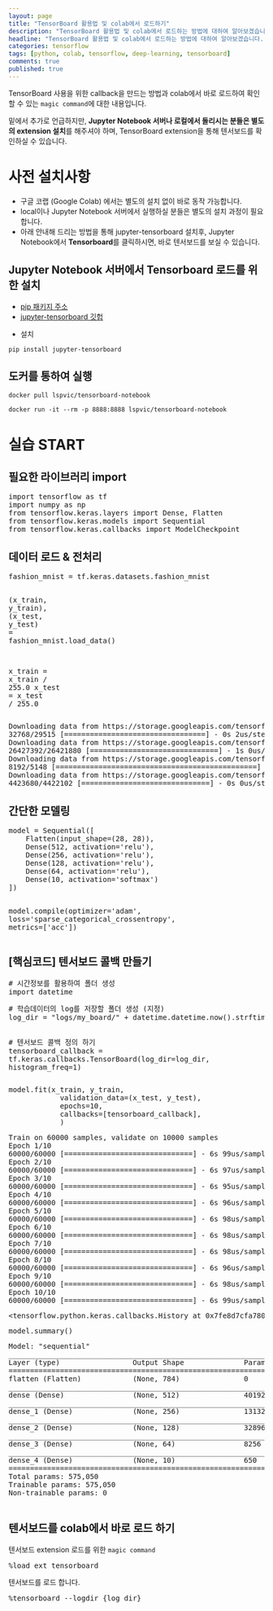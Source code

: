 ```yaml
---
layout: page
title: "TensorBoard 활용법 및 colab에서 로드하기"
description: "TensorBoard 활용법 및 colab에서 로드하는 방법에 대하여 알아보겠습니다."
headline: "TensorBoard 활용법 및 colab에서 로드하는 방법에 대하여 알아보겠습니다."
categories: tensorflow
tags: [python, colab, tensorflow, deep-learning, tensorboard]
comments: true
published: true
---
```


TensorBoard 사용을 위한 callback을 만드는 방법과 colab에서 바로 로드하여 확인할 수 있는 `magic command`에 대한 내용입니다.

밑에서 추가로 언급하지만, **Jupyter Notebook 서버나 로컬에서 돌리시는 분들은 별도의 extension 설치**를 해주셔야 하며, TensorBoard extension을 통해 텐서보드를 확인하실 수 있습니다.

<body>
<div class="border-box-sizing" id="notebook" >
<div class="container" id="notebook-container">
<div class="cell border-box-sizing text_cell rendered"><div class="inner_cell">
<div class="text_cell_render border-box-sizing rendered_html">
<h1 id="사전-설치사항">사전 설치사항</h1>
</div>
</div>
</div>
<div class="cell border-box-sizing text_cell rendered"><div class="inner_cell">
<div class="text_cell_render border-box-sizing rendered_html">
<ul>
<li>구글 코랩 (Google Colab) 에서는 별도의 설치 없이 바로 동작 가능합니다.</li>
<li>local이나 Jupyter Notebook 서버에서 실행하실 분들은 별도의 설치 과정이 필요합니다.</li>
<li>아래 안내해 드리는 방법을 통해 jupyter-tensorboard 설치후, Jupyter Notebook에서 <strong>Tensorboard</strong>를 클릭하시면, 바로 텐서보드를 보실 수 있습니다.</li>
</ul>
</div>
</div>
</div>
<div class="cell border-box-sizing text_cell rendered"><div class="inner_cell">
<div class="text_cell_render border-box-sizing rendered_html">
<h2 id="Jupyter-Notebook-서버에서-Tensorboard-로드를-위한-설치">Jupyter Notebook 서버에서 Tensorboard 로드를 위한 설치</h2>
</div>
</div>
</div>
<div class="cell border-box-sizing text_cell rendered"><div class="inner_cell">
<div class="text_cell_render border-box-sizing rendered_html">
<ul>
<li><a href="https://pypi.org/project/jupyter-tensorboard/">pip 패키지 주소</a></li>
<li><a href="https://github.com/lspvic/jupyter_tensorboard">jupyter-tensorboard 깃헙</a></li>
</ul>
</div>
</div>
</div>
<div class="cell border-box-sizing text_cell rendered"><div class="inner_cell">
<div class="text_cell_render border-box-sizing rendered_html">
<ul>
<li>설치</li>
</ul>
<p><code>pip install jupyter-tensorboard</code></p>
</div>
</div>
</div>
<div class="cell border-box-sizing text_cell rendered"><div class="inner_cell">
<div class="text_cell_render border-box-sizing rendered_html">
<h2 id="도커를-통하여-실행">도커를 통하여 실행</h2>
</div>
</div>
</div>
<div class="cell border-box-sizing text_cell rendered"><div class="inner_cell">
<div class="text_cell_render border-box-sizing rendered_html">
<p><code>docker pull lspvic/tensorboard-notebook</code></p>
<p><code>docker run -it --rm -p 8888:8888 lspvic/tensorboard-notebook</code></p>
</div>
</div>
</div>
<div class="cell border-box-sizing text_cell rendered"><div class="inner_cell">
<div class="text_cell_render border-box-sizing rendered_html">
<h1 id="실습-START">실습 START</h1>
</div>
</div>
</div>
<div class="cell border-box-sizing text_cell rendered"><div class="inner_cell">
<div class="text_cell_render border-box-sizing rendered_html">
<h2 id="필요한-라이브러리-import">필요한 라이브러리 import</h2>
</div>
</div>
</div>
<div class="cell border-box-sizing code_cell rendered">
<div class="input">

<div class="inner_cell">
<div class="input_area">
<div class="highlight hl-ipython3"><pre><span></span><span class="kn">import</span> <span class="nn">tensorflow</span> <span class="k">as</span> <span class="nn">tf</span>
<span class="kn">import</span> <span class="nn">numpy</span> <span class="k">as</span> <span class="nn">np</span>
<span class="kn">from</span> <span class="nn">tensorflow.keras.layers</span> <span class="k">import</span> <span class="n">Dense</span><span class="p">,</span> <span class="n">Flatten</span>
<span class="kn">from</span> <span class="nn">tensorflow.keras.models</span> <span class="k">import</span> <span class="n">Sequential</span>
<span class="kn">from</span> <span class="nn">tensorflow.keras.callbacks</span> <span class="k">import</span> <span class="n">ModelCheckpoint</span>
</pre></div>
</div>
</div>
</div>
</div>
<div class="cell border-box-sizing text_cell rendered"><div class="inner_cell">
<div class="text_cell_render border-box-sizing rendered_html">
<h2 id="데이터-로드-&amp;-전처리">데이터 로드 &amp; 전처리</h2>
</div>
</div>
</div>
<div class="cell border-box-sizing code_cell rendered">
<div class="input">

<div class="inner_cell">
<div class="input_area">
<div class="highlight hl-ipython3"><pre><span></span><span class="n">fashion_mnist</span> <span class="o">=</span> <span class="n">tf</span><span class="o">.</span><span class="n">keras</span><span class="o">.</span><span class="n">datasets</span><span class="o">.</span><span class="n">fashion_mnist</span>

<span class="p">(</span><span class="n">x_train</span><span class="p">,</span> <span class="n">y_train</span><span class="p">),</span> <span class="p">(</span><span class="n">x_test</span><span class="p">,</span> <span class="n">y_test</span><span class="p">)</span> <span class="o">=</span> <span class="n">fashion_mnist</span><span class="o">.</span><span class="n">load_data</span><span class="p">()</span>

<span class="n">x_train</span> <span class="o">=</span> <span class="n">x_train</span> <span class="o">/</span> <span class="mf">255.0</span>
<span class="n">x_test</span> <span class="o">=</span> <span class="n">x_test</span> <span class="o">/</span> <span class="mf">255.0</span>
</pre></div>
</div>
</div>
</div>
<div class="output_wrapper">
<div class="output">
<div class="output_area">
<div class="prompt"></div>
<div class="output_subarea output_stream output_stdout output_text">
<pre>Downloading data from https://storage.googleapis.com/tensorflow/tf-keras-datasets/train-labels-idx1-ubyte.gz
32768/29515 [=================================] - 0s 2us/step
Downloading data from https://storage.googleapis.com/tensorflow/tf-keras-datasets/train-images-idx3-ubyte.gz
26427392/26421880 [==============================] - 1s 0us/step
Downloading data from https://storage.googleapis.com/tensorflow/tf-keras-datasets/t10k-labels-idx1-ubyte.gz
8192/5148 [===============================================] - 0s 0us/step
Downloading data from https://storage.googleapis.com/tensorflow/tf-keras-datasets/t10k-images-idx3-ubyte.gz
4423680/4422102 [==============================] - 0s 0us/step
</pre>
</div>
</div>
</div>
</div>
</div>
<div class="cell border-box-sizing text_cell rendered"><div class="inner_cell">
<div class="text_cell_render border-box-sizing rendered_html">
<h2 id="간단한-모델링">간단한 모델링</h2>
</div>
</div>
</div>
<div class="cell border-box-sizing code_cell rendered">
<div class="input">

<div class="inner_cell">
<div class="input_area">
<div class="highlight hl-ipython3"><pre><span></span><span class="n">model</span> <span class="o">=</span> <span class="n">Sequential</span><span class="p">([</span>
    <span class="n">Flatten</span><span class="p">(</span><span class="n">input_shape</span><span class="o">=</span><span class="p">(</span><span class="mi">28</span><span class="p">,</span> <span class="mi">28</span><span class="p">)),</span>
    <span class="n">Dense</span><span class="p">(</span><span class="mi">512</span><span class="p">,</span> <span class="n">activation</span><span class="o">=</span><span class="s1">'relu'</span><span class="p">),</span>
    <span class="n">Dense</span><span class="p">(</span><span class="mi">256</span><span class="p">,</span> <span class="n">activation</span><span class="o">=</span><span class="s1">'relu'</span><span class="p">),</span>
    <span class="n">Dense</span><span class="p">(</span><span class="mi">128</span><span class="p">,</span> <span class="n">activation</span><span class="o">=</span><span class="s1">'relu'</span><span class="p">),</span>
    <span class="n">Dense</span><span class="p">(</span><span class="mi">64</span><span class="p">,</span> <span class="n">activation</span><span class="o">=</span><span class="s1">'relu'</span><span class="p">),</span>
    <span class="n">Dense</span><span class="p">(</span><span class="mi">10</span><span class="p">,</span> <span class="n">activation</span><span class="o">=</span><span class="s1">'softmax'</span><span class="p">)</span>
<span class="p">])</span>
    
<span class="n">model</span><span class="o">.</span><span class="n">compile</span><span class="p">(</span><span class="n">optimizer</span><span class="o">=</span><span class="s1">'adam'</span><span class="p">,</span>
                <span class="n">loss</span><span class="o">=</span><span class="s1">'sparse_categorical_crossentropy'</span><span class="p">,</span>
                <span class="n">metrics</span><span class="o">=</span><span class="p">[</span><span class="s1">'acc'</span><span class="p">])</span>
</pre></div>
</div>
</div>
</div>
</div>
<div class="cell border-box-sizing text_cell rendered"><div class="inner_cell">
<div class="text_cell_render border-box-sizing rendered_html">
<h2 id="[핵심코드]-텐서보드-콜백-만들기">[핵심코드] 텐서보드 콜백 만들기</h2>
</div>
</div>
</div>
<div class="cell border-box-sizing code_cell rendered">
<div class="input">

<div class="inner_cell">
<div class="input_area">
<div class="highlight hl-ipython3"><pre><span></span><span class="c1"># 시간정보를 활용하여 폴더 생성</span>
<span class="kn">import</span> <span class="nn">datetime</span>
</pre></div>
</div>
</div>
</div>
</div>
<div class="cell border-box-sizing code_cell rendered">
<div class="input">

<div class="inner_cell">
<div class="input_area">
<div class="highlight hl-ipython3"><pre><span></span><span class="c1"># 학습데이터의 log를 저장할 폴더 생성 (지정)</span>
<span class="n">log_dir</span> <span class="o">=</span> <span class="s2">"logs/my_board/"</span> <span class="o">+</span> <span class="n">datetime</span><span class="o">.</span><span class="n">datetime</span><span class="o">.</span><span class="n">now</span><span class="p">()</span><span class="o">.</span><span class="n">strftime</span><span class="p">(</span><span class="s2">"%Y%m</span><span class="si">%d</span><span class="s2">-%H%M%S"</span><span class="p">)</span>

<span class="c1"># 텐서보드 콜백 정의 하기</span>
<span class="n">tensorboard_callback</span> <span class="o">=</span> <span class="n">tf</span><span class="o">.</span><span class="n">keras</span><span class="o">.</span><span class="n">callbacks</span><span class="o">.</span><span class="n">TensorBoard</span><span class="p">(</span><span class="n">log_dir</span><span class="o">=</span><span class="n">log_dir</span><span class="p">,</span> <span class="n">histogram_freq</span><span class="o">=</span><span class="mi">1</span><span class="p">)</span>
</pre></div>
</div>
</div>
</div>
</div>
<div class="cell border-box-sizing code_cell rendered">
<div class="input">

<div class="inner_cell">
<div class="input_area">
<div class="highlight hl-ipython3"><pre><span></span><span class="n">model</span><span class="o">.</span><span class="n">fit</span><span class="p">(</span><span class="n">x_train</span><span class="p">,</span> <span class="n">y_train</span><span class="p">,</span>
            <span class="n">validation_data</span><span class="o">=</span><span class="p">(</span><span class="n">x_test</span><span class="p">,</span> <span class="n">y_test</span><span class="p">),</span> 
            <span class="n">epochs</span><span class="o">=</span><span class="mi">10</span><span class="p">,</span> 
            <span class="n">callbacks</span><span class="o">=</span><span class="p">[</span><span class="n">tensorboard_callback</span><span class="p">],</span>
            <span class="p">)</span>
</pre></div>
</div>
</div>
</div>
<div class="output_wrapper">
<div class="output">
<div class="output_area">
<div class="prompt"></div>
<div class="output_subarea output_stream output_stdout output_text">
<pre>Train on 60000 samples, validate on 10000 samples
Epoch 1/10
60000/60000 [==============================] - 6s 99us/sample - loss: 0.0853 - acc: 0.9695 - val_loss: 0.6725 - val_acc: 0.8950
Epoch 2/10
60000/60000 [==============================] - 6s 97us/sample - loss: 0.0796 - acc: 0.9712 - val_loss: 0.7866 - val_acc: 0.8898
Epoch 3/10
60000/60000 [==============================] - 6s 95us/sample - loss: 0.0755 - acc: 0.9720 - val_loss: 0.7241 - val_acc: 0.8978
Epoch 4/10
60000/60000 [==============================] - 6s 96us/sample - loss: 0.0822 - acc: 0.9707 - val_loss: 0.8183 - val_acc: 0.8965
Epoch 5/10
60000/60000 [==============================] - 6s 98us/sample - loss: 0.0770 - acc: 0.9723 - val_loss: 0.7377 - val_acc: 0.8930
Epoch 6/10
60000/60000 [==============================] - 6s 98us/sample - loss: 0.0786 - acc: 0.9721 - val_loss: 0.8396 - val_acc: 0.8920
Epoch 7/10
60000/60000 [==============================] - 6s 98us/sample - loss: 0.0788 - acc: 0.9714 - val_loss: 0.8566 - val_acc: 0.8976
Epoch 8/10
60000/60000 [==============================] - 6s 96us/sample - loss: 0.0730 - acc: 0.9742 - val_loss: 0.8196 - val_acc: 0.8976
Epoch 9/10
60000/60000 [==============================] - 6s 98us/sample - loss: 0.0704 - acc: 0.9746 - val_loss: 0.8780 - val_acc: 0.8948
Epoch 10/10
60000/60000 [==============================] - 6s 99us/sample - loss: 0.0715 - acc: 0.9746 - val_loss: 0.8415 - val_acc: 0.8940
</pre>
</div>
</div>
<div class="output_area">

<div class="output_text output_subarea output_execute_result">
<pre>&lt;tensorflow.python.keras.callbacks.History at 0x7fe8d7cfa780&gt;</pre>
</div>
</div>
</div>
</div>
</div>
<div class="cell border-box-sizing code_cell rendered">
<div class="input">

<div class="inner_cell">
<div class="input_area">
<div class="highlight hl-ipython3"><pre><span></span><span class="n">model</span><span class="o">.</span><span class="n">summary</span><span class="p">()</span>
</pre></div>
</div>
</div>
</div>
<div class="output_wrapper">
<div class="output">
<div class="output_area">
<div class="prompt"></div>
<div class="output_subarea output_stream output_stdout output_text">
<pre>Model: "sequential"
_________________________________________________________________
Layer (type)                 Output Shape              Param #   
=================================================================
flatten (Flatten)            (None, 784)               0         
_________________________________________________________________
dense (Dense)                (None, 512)               401920    
_________________________________________________________________
dense_1 (Dense)              (None, 256)               131328    
_________________________________________________________________
dense_2 (Dense)              (None, 128)               32896     
_________________________________________________________________
dense_3 (Dense)              (None, 64)                8256      
_________________________________________________________________
dense_4 (Dense)              (None, 10)                650       
=================================================================
Total params: 575,050
Trainable params: 575,050
Non-trainable params: 0
_________________________________________________________________
</pre>
</div>
</div>
</div>
</div>
</div>
<div class="cell border-box-sizing text_cell rendered"><div class="inner_cell">
<div class="text_cell_render border-box-sizing rendered_html">
<h2 id="텐서보드를-colab에서-바로-로드-하기">텐서보드를 colab에서 바로 로드 하기</h2>
</div>
</div>
</div>
<div class="cell border-box-sizing text_cell rendered"><div class="inner_cell">
<div class="text_cell_render border-box-sizing rendered_html">
<p>텐서보드 extension 로드를 위한 <code>magic command</code></p>
</div>
</div>
</div>
<div class="cell border-box-sizing code_cell rendered">
<div class="input">

<div class="inner_cell">
<div class="input_area">
<div class="highlight hl-ipython3"><pre><span></span><span class="o">%</span><span class="k">load_ext</span> tensorboard
</pre></div>
</div>
</div>
</div>
</div>
<div class="cell border-box-sizing text_cell rendered"><div class="inner_cell">
<div class="text_cell_render border-box-sizing rendered_html">
<p>텐서보드를 로드 합니다.</p>
</div>
</div>
</div>
<div class="cell border-box-sizing code_cell rendered">
<div class="input">

<div class="inner_cell">
<div class="input_area">
<div class="highlight hl-ipython3"><pre><span></span><span class="o">%</span><span class="k">tensorboard</span> --logdir {log_dir}
</pre></div>
</div>
</div>
</div>
</div>
</div>
</div>
</body>